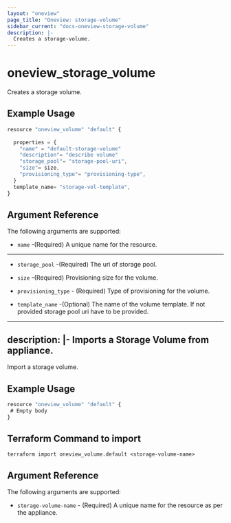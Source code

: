 ```yaml
---
layout: "oneview"
page_title: "Oneview: storage-volume"
sidebar_current: "docs-oneview-storage-volume"
description: |-
  Creates a storage-volume.
---
```


# oneview\_storage\_volume

Creates a storage volume.

## Example Usage

```js
resource "oneview_volume" "default" {
 
  properties = {
    "name" = "default-storage-volume"
    "description"= "describe volume"
    "storage_pool"= "storage-pool-uri",
    "size"= size,
    "provisioning_type"= "provisioning-type",
  }
  template_name= "storage-vol-template",  
}
```

## Argument Reference

The following arguments are supported: 

* `name` -(Required) A unique name for the resource.

---

* `storage_pool` -(Required) The uri of storage pool.

* `size` -(Required) Provisioning size for the volume.

* `provisioning_type` - (Required) Type of provisioning for the volume.

* `template_name` -(Optional) The name of the volume template. If not provided storage pool uri have to be provided.

---
description: |-
 Imports a Storage Volume from appliance.
---

Import a storage volume.

## Example Usage

```js
resource "oneview_volume" "default" {
 # Empty body
}
```
## Terraform Command to import

	terraform import oneview_volume.default <storage-volume-name>
	
## Argument Reference

The following arguments are supported: 

* `storage-volume-name` - (Required) A unique name for the resource as per the appliance.
